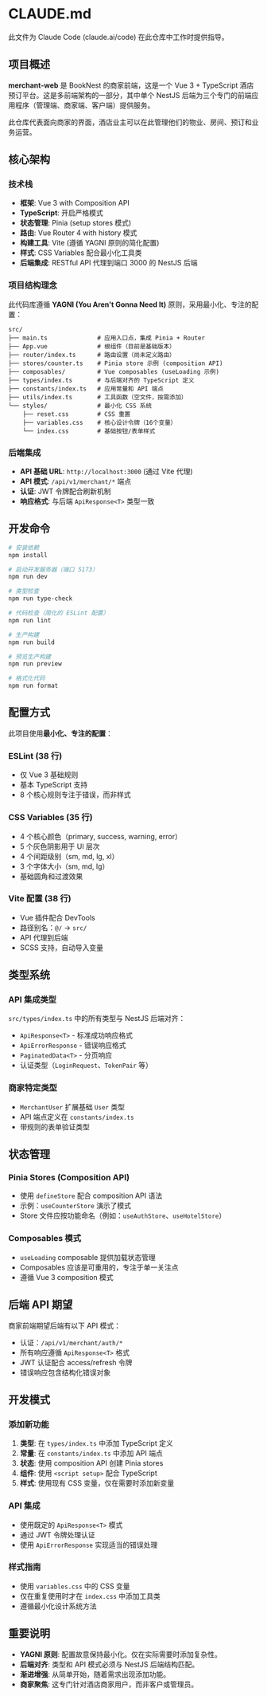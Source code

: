 # CLAUDE.md

此文件为 Claude Code (claude.ai/code) 在此仓库中工作时提供指导。

## 项目概述

**merchant-web** 是 BookNest 的商家前端，这是一个 Vue 3 + TypeScript 酒店预订平台。这是多前端架构的一部分，其中单个 NestJS 后端为三个专门的前端应用程序（管理端、商家端、客户端）提供服务。

此仓库代表面向商家的界面，酒店业主可以在此管理他们的物业、房间、预订和业务运营。

## 核心架构

### 技术栈
- **框架**: Vue 3 with Composition API
- **TypeScript**: 开启严格模式
- **状态管理**: Pinia (setup stores 模式)
- **路由**: Vue Router 4 with history 模式
- **构建工具**: Vite (遵循 YAGNI 原则的简化配置)
- **样式**: CSS Variables 配合最小化工具类
- **后端集成**: RESTful API 代理到端口 3000 的 NestJS 后端

### 项目结构理念
此代码库遵循 **YAGNI (You Aren't Gonna Need It)** 原则，采用最小化、专注的配置：

```
src/
├── main.ts              # 应用入口点，集成 Pinia + Router
├── App.vue              # 根组件（目前是基础版本）
├── router/index.ts      # 路由设置（尚未定义路由）
├── stores/counter.ts    # Pinia store 示例 (composition API)
├── composables/         # Vue composables (useLoading 示例)
├── types/index.ts       # 与后端对齐的 TypeScript 定义
├── constants/index.ts   # 应用常量和 API 端点
├── utils/index.ts       # 工具函数（空文件，按需添加）
└── styles/              # 最小化 CSS 系统
    ├── reset.css        # CSS 重置
    ├── variables.css    # 核心设计令牌（16个变量）
    └── index.css        # 基础按钮/表单样式
```

### 后端集成
- **API 基础 URL**: `http://localhost:3000` (通过 Vite 代理)
- **API 模式**: `/api/v1/merchant/*` 端点
- **认证**: JWT 令牌配合刷新机制
- **响应格式**: 与后端 `ApiResponse<T>` 类型一致

## 开发命令

```bash
# 安装依赖
npm install

# 启动开发服务器（端口 5173）
npm run dev

# 类型检查
npm run type-check

# 代码检查（简化的 ESLint 配置）
npm run lint

# 生产构建
npm run build

# 预览生产构建
npm run preview

# 格式化代码
npm run format
```

## 配置方式

此项目使用**最小化、专注的配置**：

### ESLint (38 行)
- 仅 Vue 3 基础规则
- 基本 TypeScript 支持
- 8 个核心规则专注于错误，而非样式

### CSS Variables (35 行)
- 4 个核心颜色（primary, success, warning, error）
- 5 个灰色阴影用于 UI 层次
- 4 个间距级别（sm, md, lg, xl）
- 3 个字体大小（sm, md, lg）
- 基础圆角和过渡效果

### Vite 配置 (38 行)
- Vue 插件配合 DevTools
- 路径别名：`@/` → `src/`
- API 代理到后端
- SCSS 支持，自动导入变量

## 类型系统

### API 集成类型
`src/types/index.ts` 中的所有类型与 NestJS 后端对齐：
- `ApiResponse<T>` - 标准成功响应格式
- `ApiErrorResponse` - 错误响应格式
- `PaginatedData<T>` - 分页响应
- 认证类型（`LoginRequest`、`TokenPair` 等）

### 商家特定类型
- `MerchantUser` 扩展基础 `User` 类型
- API 端点定义在 `constants/index.ts`
- 带规则的表单验证类型

## 状态管理

### Pinia Stores (Composition API)
- 使用 `defineStore` 配合 composition API 语法
- 示例：`useCounterStore` 演示了模式
- Store 文件应按功能命名（例如：`useAuthStore`、`useHotelStore`）

### Composables 模式
- `useLoading` composable 提供加载状态管理
- Composables 应该是可重用的，专注于单一关注点
- 遵循 Vue 3 composition 模式

## 后端 API 期望

商家前端期望后端有以下 API 模式：
- 认证：`/api/v1/merchant/auth/*`
- 所有响应遵循 `ApiResponse<T>` 格式
- JWT 认证配合 access/refresh 令牌
- 错误响应包含结构化错误对象

## 开发模式

### 添加新功能
1. **类型**: 在 `types/index.ts` 中添加 TypeScript 定义
2. **常量**: 在 `constants/index.ts` 中添加 API 端点
3. **状态**: 使用 composition API 创建 Pinia stores
4. **组件**: 使用 `<script setup>` 配合 TypeScript
5. **样式**: 使用现有 CSS 变量，仅在需要时添加新变量

### API 集成
- 使用既定的 `ApiResponse<T>` 模式
- 通过 JWT 令牌处理认证
- 使用 `ApiErrorResponse` 实现适当的错误处理

### 样式指南
- 使用 `variables.css` 中的 CSS 变量
- 仅在重复使用时才在 `index.css` 中添加工具类
- 遵循最小化设计系统方法

## 重要说明

- **YAGNI 原则**: 配置故意保持最小化。仅在实际需要时添加复杂性。
- **后端对齐**: 类型和 API 模式必须与 NestJS 后端结构匹配。
- **渐进增强**: 从简单开始，随着需求出现添加功能。
- **商家聚焦**: 这专门针对酒店商家用户，而非客户或管理员。